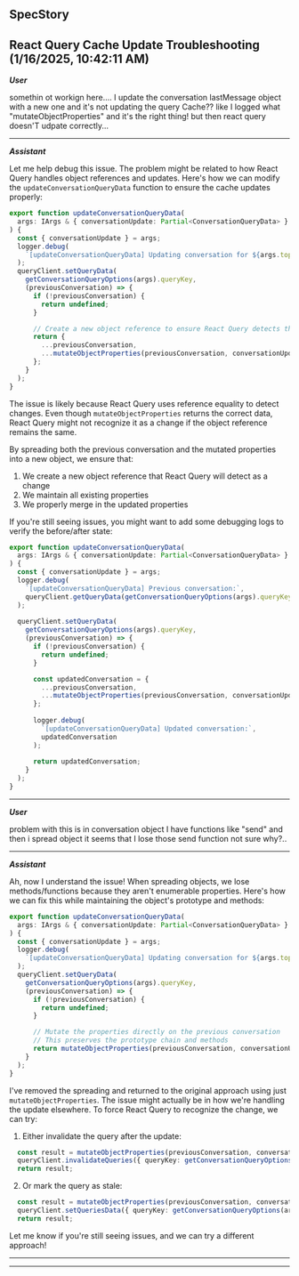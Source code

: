 ## SpecStory

## React Query Cache Update Troubleshooting (1/16/2025, 10:42:11 AM)

_**User**_

somethin ot workign here.... I update the conversation lastMessage object with a new one and it's not updating the query Cache?? like I logged what "mutateObjectProperties" and it's the right thing! but then react query doesn'T udpate correctly...

---

_**Assistant**_

Let me help debug this issue. The problem might be related to how React Query handles object references and updates. Here's how we can modify the `updateConversationQueryData` function to ensure the cache updates properly:

```typescript:queries/useConversationQuery.ts
export function updateConversationQueryData(
  args: IArgs & { conversationUpdate: Partial<ConversationQueryData> }
) {
  const { conversationUpdate } = args;
  logger.debug(
    `[updateConversationQueryData] Updating conversation for ${args.topic} with account ${args.account}`
  );
  queryClient.setQueryData(
    getConversationQueryOptions(args).queryKey,
    (previousConversation) => {
      if (!previousConversation) {
        return undefined;
      }

      // Create a new object reference to ensure React Query detects the change
      return {
        ...previousConversation,
        ...mutateObjectProperties(previousConversation, conversationUpdate)
      };
    }
  );
}
```

The issue is likely because React Query uses reference equality to detect changes. Even though `mutateObjectProperties` returns the correct data, React Query might not recognize it as a change if the object reference remains the same.

By spreading both the previous conversation and the mutated properties into a new object, we ensure that:
1. We create a new object reference that React Query will detect as a change
2. We maintain all existing properties
3. We properly merge in the updated properties

If you're still seeing issues, you might want to add some debugging logs to verify the before/after state:

```typescript:queries/useConversationQuery.ts
export function updateConversationQueryData(
  args: IArgs & { conversationUpdate: Partial<ConversationQueryData> }
) {
  const { conversationUpdate } = args;
  logger.debug(
    `[updateConversationQueryData] Previous conversation:`,
    queryClient.getQueryData(getConversationQueryOptions(args).queryKey)
  );
  
  queryClient.setQueryData(
    getConversationQueryOptions(args).queryKey,
    (previousConversation) => {
      if (!previousConversation) {
        return undefined;
      }

      const updatedConversation = {
        ...previousConversation,
        ...mutateObjectProperties(previousConversation, conversationUpdate)
      };
      
      logger.debug(
        `[updateConversationQueryData] Updated conversation:`,
        updatedConversation
      );
      
      return updatedConversation;
    }
  );
}
```

---

_**User**_

problem with this is in conversation object I have functions like "send" and then i spread object it seems that I lose those send function not sure why?..

---

_**Assistant**_

Ah, now I understand the issue! When spreading objects, we lose methods/functions because they aren't enumerable properties. Here's how we can fix this while maintaining the object's prototype and methods:

```typescript:queries/useConversationQuery.ts
export function updateConversationQueryData(
  args: IArgs & { conversationUpdate: Partial<ConversationQueryData> }
) {
  const { conversationUpdate } = args;
  logger.debug(
    `[updateConversationQueryData] Updating conversation for ${args.topic} with account ${args.account}`
  );
  queryClient.setQueryData(
    getConversationQueryOptions(args).queryKey,
    (previousConversation) => {
      if (!previousConversation) {
        return undefined;
      }

      // Mutate the properties directly on the previous conversation
      // This preserves the prototype chain and methods
      return mutateObjectProperties(previousConversation, conversationUpdate);
    }
  );
}
```

I've removed the spreading and returned to the original approach using just `mutateObjectProperties`. The issue might actually be in how we're handling the update elsewhere. To force React Query to recognize the change, we can try:

1. Either invalidate the query after the update:
```typescript:queries/useConversationQuery.ts
  const result = mutateObjectProperties(previousConversation, conversationUpdate);
  queryClient.invalidateQueries({ queryKey: getConversationQueryOptions(args).queryKey });
  return result;
```

2. Or mark the query as stale:
```typescript:queries/useConversationQuery.ts
  const result = mutateObjectProperties(previousConversation, conversationUpdate);
  queryClient.setQueriesData({ queryKey: getConversationQueryOptions(args).queryKey }, result);
  return result;
```

Let me know if you're still seeing issues, and we can try a different approach!

---



---


